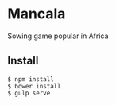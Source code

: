 Mancala
==============

Sowing game popular in Africa

Install
-------

    $ npm install
    $ bower install    
	$ gulp serve        